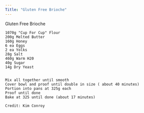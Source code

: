 ```yaml
---
Title: "Gluten Free Brioche"
---
```


Gluten Free Brioche

    1070g "Cup For Cup" Flour
    200g Melted Butter
    160g Honey
    6 ea Eggs
    2 ea Yolks
    28g Salt
    460g Warm H20
    40g Sugar
    14g Dry Yeast


    Mix all together until smooth
    Cover bowl and proof until double in size ( about 40 minutes)
    Portion into pans at 325g each
    Proof until done
    Bake at 325 until done (about 17 minutes)

    Credit: Kim Conroy

